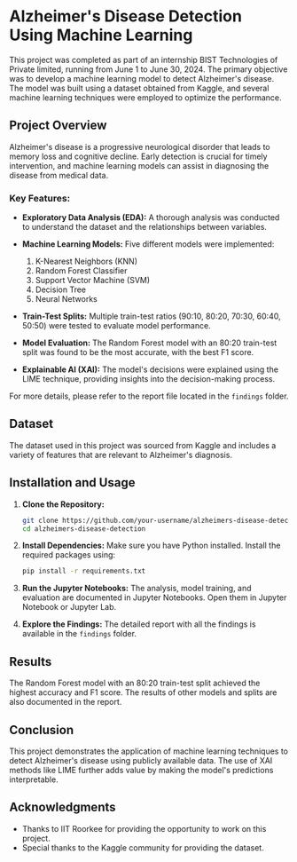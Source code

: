 # Alzheimer's Disease Detection Using Machine Learning

This project was completed as part of an internship BIST Technologies of Private limited, running from June 1 to June 30, 2024. The primary objective was to develop a machine learning model to detect Alzheimer's disease. The model was built using a dataset obtained from Kaggle, and several machine learning techniques were employed to optimize the performance.

## Project Overview

Alzheimer's disease is a progressive neurological disorder that leads to memory loss and cognitive decline. Early detection is crucial for timely intervention, and machine learning models can assist in diagnosing the disease from medical data.

### Key Features:

- **Exploratory Data Analysis (EDA):** A thorough analysis was conducted to understand the dataset and the relationships between variables.
- **Machine Learning Models:** Five different models were implemented:

  1. K-Nearest Neighbors (KNN)
  2. Random Forest Classifier
  3. Support Vector Machine (SVM)
  4. Decision Tree
  5. Neural Networks
- **Train-Test Splits:** Multiple train-test ratios (90:10, 80:20, 70:30, 60:40, 50:50) were tested to evaluate model performance.
- **Model Evaluation:** The Random Forest model with an 80:20 train-test split was found to be the most accurate, with the best F1 score.
- **Explainable AI (XAI):** The model's decisions were explained using the LIME technique, providing insights into the decision-making process.

For more details, please refer to the report file located in the `findings` folder.

## Dataset

The dataset used in this project was sourced from Kaggle and includes a variety of features that are relevant to Alzheimer's diagnosis.

## Installation and Usage

1. **Clone the Repository:**

   ```bash
   git clone https://github.com/your-username/alzheimers-disease-detection.git
   cd alzheimers-disease-detection
   ```
2. **Install Dependencies:**
   Make sure you have Python installed. Install the required packages using:

   ```bash
   pip install -r requirements.txt
   ```
3. **Run the Jupyter Notebooks:**
   The analysis, model training, and evaluation are documented in Jupyter Notebooks. Open them in Jupyter Notebook or Jupyter Lab.
4. **Explore the Findings:**
   The detailed report with all the findings is available in the `findings` folder.

## Results

The Random Forest model with an 80:20 train-test split achieved the highest accuracy and F1 score. The results of other models and splits are also documented in the report.

## Conclusion

This project demonstrates the application of machine learning techniques to detect Alzheimer's disease using publicly available data. The use of XAI methods like LIME further adds value by making the model's predictions interpretable.

## Acknowledgments

- Thanks to IIT Roorkee for providing the opportunity to work on this project.
- Special thanks to the Kaggle community for providing the dataset.


